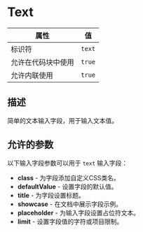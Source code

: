# Text

| 属性 | 值 |
|------|----|
| 标识符 | `text` |
| 允许在代码块中使用 | `true` |
| 允许内联使用 | `true` |

## 描述

简单的文本输入字段，用于输入文本值。

## 允许的参数

以下输入字段参数可以用于 `text` 输入字段：

- **class** - 为字段添加自定义CSS类名。
- **defaultValue** - 设置字段的默认值。
- **title** - 为字段设置标题。
- **showcase** - 在文档中展示字段示例。
- **placeholder** - 为输入字段设置占位符文本。
- **limit** - 设置字段值的字符或项目限制。
